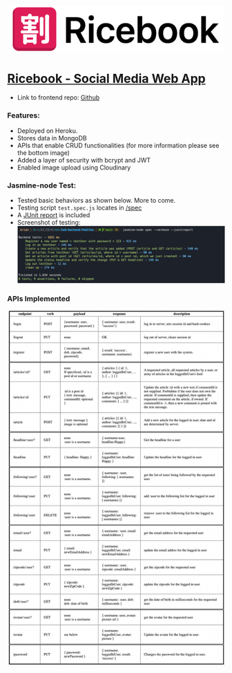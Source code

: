![image-logo](image-logo.png)

# [Ricebook - Social Media Web App](https://ricebook-bk.surge.sh/)

- Link to frontend repo: [Github](https://github.com/Pedifax/Ricebook_Frontend)

### Features:

- Deployed on Heroku.
- Stores data in MongoDB
- APIs that enable CRUD functionalities (for more information please see the bottom image)
- Added a layer of security with bcrypt and JWT
- Enabled image upload using Cloudinary

### Jasmine-node Test:

- Tested basic behaviors as shown below. More to come.
- Testing script <code>test.spec.js</code> locates in [/spec]()
- A [JUnit report]() is included
- Screenshot of testing:
  ![jasmine-node-test-result-image](/jasmine-node_screenshot.png)

### APIs Implemented

![apis](/APIs.png)
